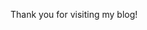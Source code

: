 Thank you for visiting my blog!

<!-- 
# Just Do It And Then Some

## Hi!

Thank you for visiting my blog!

I am **Junha Song** from South Korea and Artificial Intelligence Programmer.

Please read [AboutMe](https://junha1125.github.io/about/).



## Categories

1. [Artificial Intelligence](https://junha1125.github.io/artificial-intelligence/)
2. [Ubuntu / Language / Algorithm](https://junha1125.github.io/ubuntu-python-algorithm/)
3. [Pytorch / Docker / Git](https://junha1125.github.io/pytorch-docker-git/)
4. [Self Study](https://junha1125.github.io/Self-Study/)
5. [Projects](https://junha1125.github.io/projects/)
6. [My Life](https://junha1125.github.io/my-life/) 
-->